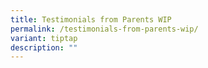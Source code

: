 ```yaml
---
title: Testimonials from Parents WIP
permalink: /testimonials-from-parents-wip/
variant: tiptap
description: ""
---
```

